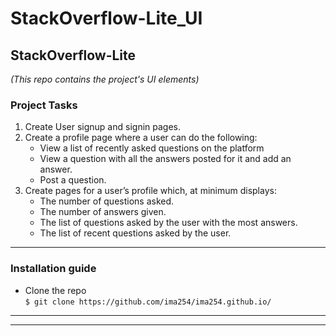 # StackOverflow-Lite_UI
## StackOverflow-Lite
*(This repo contains the project's UI elements)*

### Project Tasks
1. Create User signup and signin pages.
2. Create a profile page where a user can do the following:
    - View a list of recently asked questions on the platform
    - View a question with all the answers posted for it and add an answer.
    - Post a question.
3. Create pages for a user’s profile which, at minimum displays:
    - The number of questions asked.
    - The number of answers given.
    - The list of questions asked by the user with the most answers.
    - The list of recent questions asked by the user.

------------------------------------------------------------------------------------------------------

### Installation guide
  - Clone the repo<br/>
      ```$ git clone https://github.com/ima254/ima254.github.io/```<br/>
------------------------------------------------------------------------------------------------------
  
------------------------------------------------------------------------------------------------------
